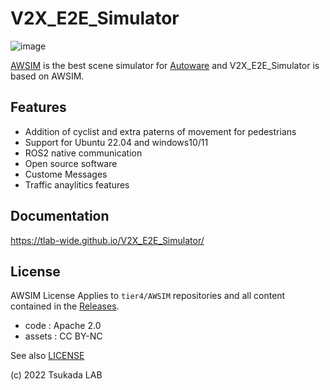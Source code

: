 # V2X_E2E_Simulator



![image](https://github.com/hoosh-ir/V2X_E2E_Simulator/assets/32614364/2e273eb2-89f0-47f3-9e6f-81648e3cd807)


[AWSIM]([https://github.com/autowarefoundation/autoware](https://github.com/tier4/AWSIM))  is the best scene simulator for [Autoware](https://github.com/autowarefoundation/autoware) and V2X_E2E_Simulator
is based on AWSIM.

## Features

- Addition of cyclist and extra paterns of movement for pedestrians
- Support for Ubuntu 22.04 and windows10/11
- ROS2 native communication
- Open source software
- Custome Messages
- Traffic anaylitics features

## Documentation
https://tlab-wide.github.io/V2X_E2E_Simulator/

## License

AWSIM License
Applies to `tier4/AWSIM` repositories and all content contained in the [Releases](https://github.com/tier4/AWSIM/releases).

- code : Apache 2.0
- assets : CC BY-NC

See also [LICENSE](./LICENSE)


(c) 2022 Tsukada LAB
